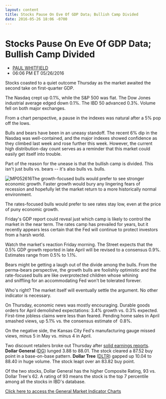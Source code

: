 ```yaml
---
layout: content
title: Stocks Pause On Eve Of GDP Data; Bullish Camp Divided
date: 2016-05-26 18:06 -0700
---
```



Stocks Pause On Eve Of GDP Data; Bullish Camp Divided
======================================================




* [PAUL WHITFIELD](https://www.investors.com/author/whitfieldp/ "Posts by PAUL WHITFIELD")
* 06:06 PM ET 05/26/2016




Stocks coasted to a quiet outcome Thursday as the market awaited the second take on first-quarter GDP.


The Nasdaq crept up 0.1%, while the S&P 500 was flat. The Dow Jones industrial average edged down 0.1%. The IBD 50 advanced 0.3%. Volume fell on both major exchanges.


From a chart perspective, a pause in the indexes was natural after a 5% pop off the lows.


Bulls and bears have been in an uneasy standoff. The recent 6% dip in the Nasdaq was well-contained, and the major indexes showed confidence as they climbed last week and rose further this week. However, the current high distribution-day count serves as a reminder that this market could easily get itself into trouble.


Part of the reason for the unease is that the bullish camp is divided. This isn't just bulls vs. bears -- it's also bulls vs. bulls.


![MP052616](https://www.investors.com/wp-content/uploads/2016/05/MP052616-207x300.jpg)The growth-focused bulls would prefer to see stronger economic growth. Faster growth would bury any lingering fears of recession and hopefully let the market return to a more historically normal environment.


The rates-focused bulls would prefer to see rates stay low, even at the price of puny economic growth.


Friday's GDP report could reveal just which camp is likely to control the market in the near term. The rates camp has prevailed for years, but it recently appears less certain that the Fed will continue to protect investors from a harsh world.


Watch the market's reaction Friday morning. The Street expects that the 0.5% GDP growth reported in late April will be revised to a consensus 0.9%. Estimates range from 0.5% to 1.1%.


Bears might be getting a laugh out of the divide among the bulls. From the perma-bears perspective, the growth bulls are foolishly optimistic and the rate-focused bulls are like overprotected children whose whining and sniffling for an accommodating Fed won't be tolerated forever.


Who's right? The market itself will eventually settle the argument. No other indicator is necessary.


On Thursday, economic news was mostly encouraging. Durable goods orders for April demolished expectations: 3.4% growth vs. 0.3% expected. First-time jobless claims were less than feared. Pending home sales in April smashed views, up 5.1% vs. the consensus estimate of  0.8%.


On the negative side, the Kansas City Fed's manufacturing gauge missed views, minus 5 in May vs. minus 4 in April.



Two discount retailers broke out Thursday after [solid earnings reports](https://www.investors.com/news/dollar-tree-dollar-general-shares-jump-on-excellent-q1-earnings/?ven=YahooCP&src=AURLLED&ven=yahoo). **Dollar General** ([DG](https://research.investors.com/quote.aspx?symbol=DG)) lunged 3.88 to 88.01. The stock cleared a 87.52 buy point in a base-on-base pattern. **Dollar Tree** ([DLTR](https://research.investors.com/quote.aspx?symbol=DLTR)) gapped up 10.04 to 88.40 in huge volume. The stock leapt over an 83.82 buy point.


Of the two stocks, Dollar General has the higher Composite Rating, 93 vs. Dollar Tree's 62. A rating of 93 means the stock is the top 7 percentile among all the stocks in IBD's database.


[Click here to access the General Market Indicator Charts](https://www.investors.com/wp-content/uploads/2016/05/IBD2605154320GMI.pdf)




